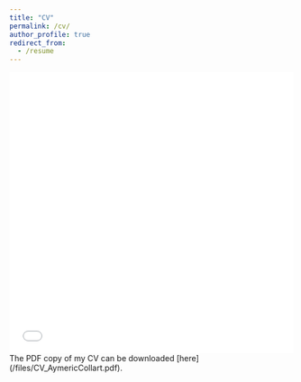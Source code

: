 ```yaml
---
title: "CV"
permalink: /cv/
author_profile: true
redirect_from:
  - /resume
---
```



<iframe src="/files/CV_AymericCollart.pdf" width="100%" height="500" frameborder="no" border="0" marginwidth="0" marginheight="0"></iframe>
The PDF copy of my CV can be downloaded [here](/files/CV_AymericCollart.pdf).
